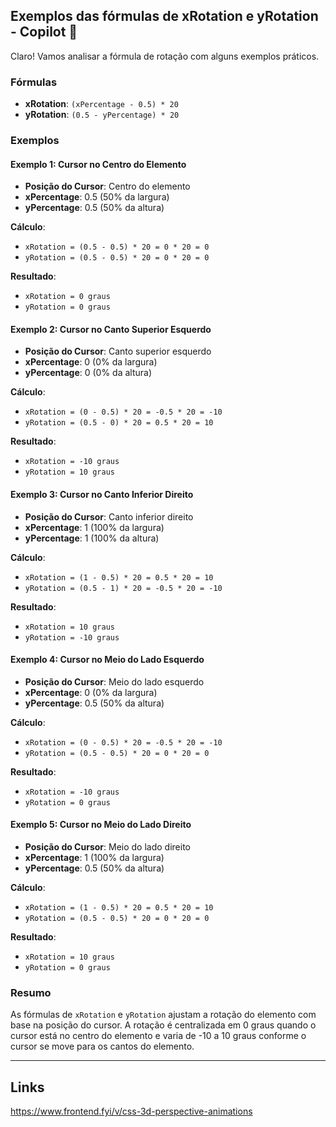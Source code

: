 ## Exemplos das fórmulas de xRotation e yRotation - Copilot 🤖

Claro! Vamos analisar a fórmula de rotação com alguns exemplos práticos.

### Fórmulas
- **xRotation**: `(xPercentage - 0.5) * 20`
- **yRotation**: `(0.5 - yPercentage) * 20`

### Exemplos

#### Exemplo 1: Cursor no Centro do Elemento
- **Posição do Cursor**: Centro do elemento
- **xPercentage**: 0.5 (50% da largura)
- **yPercentage**: 0.5 (50% da altura)

**Cálculo**:
- `xRotation = (0.5 - 0.5) * 20 = 0 * 20 = 0`
- `yRotation = (0.5 - 0.5) * 20 = 0 * 20 = 0`

**Resultado**:
- `xRotation = 0 graus`
- `yRotation = 0 graus`

#### Exemplo 2: Cursor no Canto Superior Esquerdo
- **Posição do Cursor**: Canto superior esquerdo
- **xPercentage**: 0 (0% da largura)
- **yPercentage**: 0 (0% da altura)

**Cálculo**:
- `xRotation = (0 - 0.5) * 20 = -0.5 * 20 = -10`
- `yRotation = (0.5 - 0) * 20 = 0.5 * 20 = 10`

**Resultado**:
- `xRotation = -10 graus`
- `yRotation = 10 graus`

#### Exemplo 3: Cursor no Canto Inferior Direito
- **Posição do Cursor**: Canto inferior direito
- **xPercentage**: 1 (100% da largura)
- **yPercentage**: 1 (100% da altura)

**Cálculo**:
- `xRotation = (1 - 0.5) * 20 = 0.5 * 20 = 10`
- `yRotation = (0.5 - 1) * 20 = -0.5 * 20 = -10`

**Resultado**:
- `xRotation = 10 graus`
- `yRotation = -10 graus`

#### Exemplo 4: Cursor no Meio do Lado Esquerdo
- **Posição do Cursor**: Meio do lado esquerdo
- **xPercentage**: 0 (0% da largura)
- **yPercentage**: 0.5 (50% da altura)

**Cálculo**:
- `xRotation = (0 - 0.5) * 20 = -0.5 * 20 = -10`
- `yRotation = (0.5 - 0.5) * 20 = 0 * 20 = 0`

**Resultado**:
- `xRotation = -10 graus`
- `yRotation = 0 graus`

#### Exemplo 5: Cursor no Meio do Lado Direito
- **Posição do Cursor**: Meio do lado direito
- **xPercentage**: 1 (100% da largura)
- **yPercentage**: 0.5 (50% da altura)

**Cálculo**:
- `xRotation = (1 - 0.5) * 20 = 0.5 * 20 = 10`
- `yRotation = (0.5 - 0.5) * 20 = 0 * 20 = 0`

**Resultado**:
- `xRotation = 10 graus`
- `yRotation = 0 graus`

### Resumo
As fórmulas de `xRotation` e `yRotation` ajustam a rotação do elemento com base na posição do cursor. A rotação é centralizada em 0 graus quando o cursor está no centro do elemento e varia de -10 a 10 graus conforme o cursor se move para os cantos do elemento.

----

## Links
https://www.frontend.fyi/v/css-3d-perspective-animations